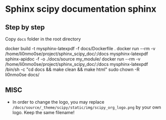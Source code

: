 # Sphinx scipy documentation sphinx

## Step by step


Copy `docs` folder in the root directory

docker build -t mysphinx-latexpdf -f docs/Dockerfile .
docker run --rm -v /home/li0nmo0se/project/sphinx_scipy_doc/:/docs mysphinx-latexpdf sphinx-apidoc -f -o ./docs/source  my_module/
docker run --rm -v  /home/li0nmo0se/project/sphinx_scipy_doc/:/docs mysphinx-latexpdf /bin/sh -c "cd docs && make clean && make html"
sudo chown -R li0nmo0se docs/

## MISC

* In order to change the logo, you may replace `/docs/source/_theme/scipy/static/img/scipy_org_logo.png` by your own logo. Keep the same filename!